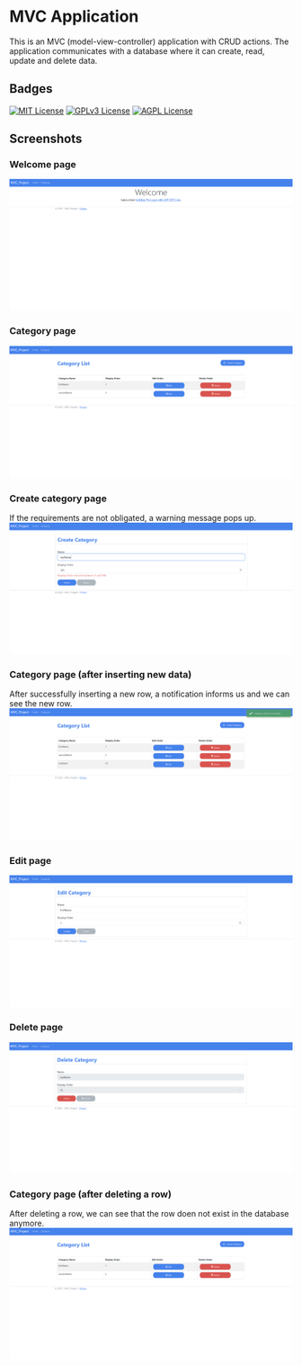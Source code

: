 
# MVC Application

This is an MVC (model-view-controller) application with CRUD actions. The application communicates with a database where it can create, read, update and delete data. 

## Badges

[![MIT License](https://img.shields.io/badge/License-MIT-green.svg)](https://choosealicense.com/licenses/mit/)
[![GPLv3 License](https://img.shields.io/badge/License-GPL%20v3-yellow.svg)](https://opensource.org/licenses/)
[![AGPL License](https://img.shields.io/badge/license-AGPL-blue.svg)](http://www.gnu.org/licenses/agpl-3.0)


## Screenshots

### Welcome page
![Welcome page](https://raw.githubusercontent.com/MatGer/readme_images/main/MVC_Images/mvc_welcome.PNG)
### Category page
![Categories page](https://raw.githubusercontent.com/MatGer/readme_images/main/MVC_Images/mvc1.PNG)
### Create category page
If the requirements are not obligated, a warning message pops up.
![Create category page](https://raw.githubusercontent.com/MatGer/readme_images/main/MVC_Images/mvc2.PNG)
### Category page (after inserting new data)
After successfully inserting a new row, a notification informs us and we can see the new row.
![Category page 2](https://raw.githubusercontent.com/MatGer/readme_images/main/MVC_Images/mvc3.PNG)
### Edit page
![Edit page](https://raw.githubusercontent.com/MatGer/readme_images/main/MVC_Images/mvc4.PNG)
### Delete page
![Delete page](https://raw.githubusercontent.com/MatGer/readme_images/main/MVC_Images/mvc5.PNG)
### Category page (after deleting a row)
After deleting a row, we can see that the row doen not exist in the database anymore.
![Category page 3](https://raw.githubusercontent.com/MatGer/readme_images/main/MVC_Images/mvc6.PNG)
